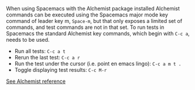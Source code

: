 When using Spacemacs with the Alchemist package installed Alchemist commands can be executed using
the Spacemacs major mode key command of leader key m, `Space-m`, but that only exposes a limited set
of commands, and test commands are not in that set. To run tests in Spacemacs the standard Alchemist
key commands, which begin with `C-c a`, needs to be used.

- Run all tests: `C-c a t`
- Rerun the last test: `C-c a r`
- Run the test under the cursor (i.e. point en emacs lingo): `C-c a m t .`
- Toggle displaying test results: `C-c M-r`

[See Alchemist reference](https://github.com/tonini/alchemist.el#testing)

